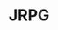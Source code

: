---
title: JRPG
crosslinks:
- Megaten
- FinalFantasy
- Falcom
- Atelier
- Games
- vita
- Gamingcirclejerk
- EtrianOdyssey
- tales
- nintendo
- gamingsuggestions
- PS4
- falcom
- visualnovels
- XenoGears
- WorldOfYs
- tipofmyjoystick
- pcmasterrace
- nier
- NoStupidQuestions
---